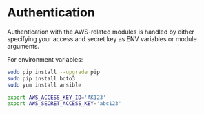 

# Authentication

Authentication with the AWS-related modules is handled by either specifying your access and secret key as ENV variables or module arguments.

For environment variables:

```bash
sudo pip install --upgrade pip
sudo pip install boto3
sudo yum install ansible
```


```bash
export AWS_ACCESS_KEY_ID='AK123'
export AWS_SECRET_ACCESS_KEY='abc123'
```


